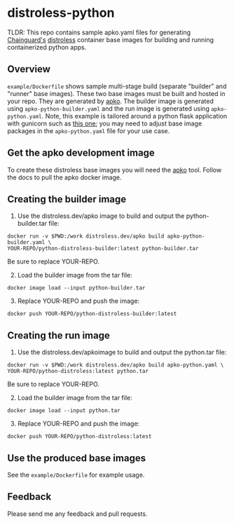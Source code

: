 # distroless-python
TLDR: This repo contains sample apko.yaml files for generating [Chainguard's](https://chainguard.dev) [distroless](https://distroless.dev) container base images for building and running containerized python apps.

## Overview
`example/Dockerfile` shows sample multi-stage build (separate "builder" and "runner" base images). These two base images must be built and hosted in your repo. They are generated by [apko](https://github.com/distroless/apko). The builder image is generated using `apko-python-builder.yaml` and the run image is generated using `apko-python.yaml`. Note, this example is tailored around a python flask application with gunicorn such as [this one](https://github.com/vszal/pop-kustomize/tree/main/app); you may need to adjust base image packages in the `apko-python.yaml` file for your use case.

## Get the apko development image
To create these distroless base images you will need the [apko](https://github.com/distroless/apko) tool. Follow the docs to pull the apko docker image.

## Creating the builder image
1. Use the distroless.dev/apko image to build and output the python-builder.tar file:

```
docker run -v $PWD:/work distroless.dev/apko build apko-python-builder.yaml \ 
YOUR-REPO/python-distroless-builder:latest python-builder.tar
```

Be sure to replace YOUR-REPO.

2. Load the builder image from the tar file:

`docker image load --input python-builder.tar`

3. Replace YOUR-REPO and push the image:

`docker push YOUR-REPO/python-distroless-builder:latest`

## Creating the run image
1. Use the distroless.dev/apkoimage to build and output the python.tar file:

```
docker run -v $PWD:/work distroless.dev/apko build apko-python.yaml \
YOUR-REPO/python-distroless:latest python.tar
```

Be sure to replace YOUR-REPO.

2. Load the builder image from the tar file:

`docker image load --input python.tar`

3. Replace YOUR-REPO and push the image:

`docker push YOUR-REPO/python-distroless:latest`

## Use the produced base images

See the `example/Dockerfile` for example usage. 

## Feedback
Please send me any feedback and pull requests.
